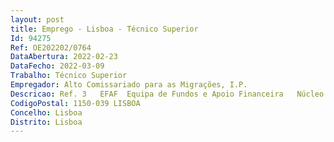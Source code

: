 ```yaml
--- 
layout: post
title: Emprego - Lisboa - Técnico Superior
Id: 94275
Ref: OE202202/0764
DataAbertura: 2022-02-23
DataFecho: 2022-03-09
Trabalho: Técnico Superior
Empregador: Alto Comissariado para as Migrações, I.P.
Descricao: Ref. 3   EFAF  Equipa de Fundos e Apoio Financeira   Núcleo de Gestão do FAMI e Núcleo de Gestão do POISE    Gestão de Projetos cofinanciados por Fundos ComunitáriosPerfil de Competências  Detentor a dos conhecimentos e experiência profissional adequados para o desempenho das atividades inerentes ao posto de trabalho identificado (preferencial)  Detentor a de conhecimentos das plafatormas utilizadas no âmbito dos fundos comunitários (Balcão 2020, SIFSE, SIGFC, outras) e bom domínio de Excel  Capacidade para concretizar com eficácia e eficiência os objetivos do serviço e as tarefas que lhe são distribuídas  Capacidade para organizar a sua atividade com autonomia e definir prioridades  Capacidade de comunicação verbal e escrita  Capacidade de trabalho em equipa e cooperação  Capacidade de resistência à pressão e contrariedade. Caracterização do posto de trabalho  Área de Gestão de Projetos cofinanciados por Fundos Comunitários no âmbito da atividade do ACM, I.P como organismo intermédio com subvenção global do Programa Operacional Inclusão Social e Emprego (POISE) e como Autoridade Delegada do Fundo para o Asilo, a Migração e a Integração (FAMI), desempenhando as seguintes funções  Análise de admissibilidade técnico financeira de candidaturas, propondo as para arquivamento, aprovação ou indeferimento  Acompanhamento financeiro de candidaturas  Análise de pedidos de reembolso e de saldo final avaliando a elegibilidade das despesas apresentadas e o cumprimento das regras da Contratação Pública  Realização de verificações no local, no âmbito da execução física e financeira, e elaboração dos respetivos relatórios  Atendimento telefónico e reuniões com entidades beneficiárias.
CodigoPostal: 1150-039 LISBOA
Concelho: Lisboa
Distrito: Lisboa
--- 
```


